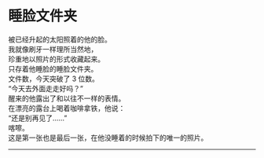 # 睡脸文件夹

被已经升起的太阳照着的他的脸。\
我就像刷牙一样理所当然地，\
珍重地以照片的形式收藏起来。\
只存着他睡脸的睡脸文件夹。\
文件数，今天突破了 3 位数。\
“今天去外面走走好吗？”\
醒来的他露出了和以往不一样的表情。\
在漂亮的露台上喝着咖啡拿铁，他说：\
“还是别再见了……”\
喀嚓。\
这是第一张也是最后一张，在他没睡着的时候拍下的唯一的照片。

---
